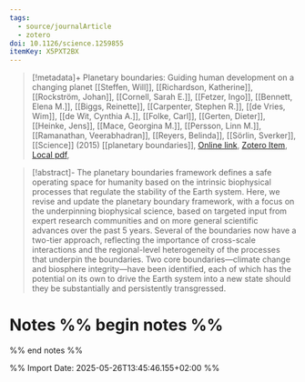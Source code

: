 ```yaml
---
tags:
  - source/journalArticle
  - zotero
doi: 10.1126/science.1259855
itemKey: X5PXT2BX
---
```

>[!metadata]+
> Planetary boundaries: Guiding human development on a changing planet
> [[Steffen, Will]], [[Richardson, Katherine]], [[Rockström, Johan]], [[Cornell, Sarah E.]], [[Fetzer, Ingo]], [[Bennett, Elena M.]], [[Biggs, Reinette]], [[Carpenter, Stephen R.]], [[de Vries, Wim]], [[de Wit, Cynthia A.]], [[Folke, Carl]], [[Gerten, Dieter]], [[Heinke, Jens]], [[Mace, Georgina M.]], [[Persson, Linn M.]], [[Ramanathan, Veerabhadran]], [[Reyers, Belinda]], [[Sörlin, Sverker]], 
> [[Science]] (2015)
> [[planetary boundaries]], 
> [Online link](https://www.science.org/doi/10.1126/science.1259855), [Zotero Item](zotero://select/library/items/X5PXT2BX), [Local pdf](file://C:/Users/aburg/Documents/references/zotero/storage/AY7GGIY3/Steffen2015_Planetaryboundaries.pdf), 

>[!abstract]-
>The planetary boundaries framework defines a safe operating space for humanity based on the intrinsic biophysical processes that regulate the stability of the Earth system. Here, we revise and update the planetary boundary framework, with a focus on the underpinning biophysical science, based on targeted input from expert research communities and on more general scientific advances over the past 5 years. Several of the boundaries now have a two-tier approach, reflecting the importance of cross-scale interactions and the regional-level heterogeneity of the processes that underpin the boundaries. Two core boundaries—climate change and biosphere integrity—have been identified, each of which has the potential on its own to drive the Earth system into a new state should they be substantially and persistently transgressed.

# Notes %% begin notes %%

%% end notes %%




%% Import Date: 2025-05-26T13:45:46.155+02:00 %%
